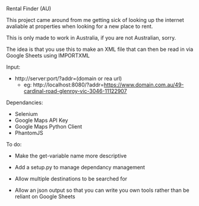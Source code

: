 Rental Finder (AU)

This project came around from me getting sick of looking up the internet avaliable at properties when looking for a new place to rent.

This is only made to work in Australia, if you are not Australian, sorry.

The idea is that you use this to make an XML file that can then be read in via Google Sheets using IMPORTXML

Input:
- http://server:port/?addr=(domain or rea url)
  - eg: http://localhost:8080/?addr=https://www.domain.com.au/49-cardinal-road-glenroy-vic-3046-11122907

Dependancies:
 - Selenium
 - Google Maps API Key
 - Google Maps Python Client
 - PhantomJS


To do:
  - Make the get-variable name more descriptive

  - Add a setup.py to manage dependancy management

  - Allow multiple destinations to be searched for

  - Allow an json output so that you can write you own tools rather than be reliant on Google Sheets